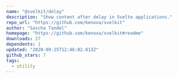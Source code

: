 ```yaml
---
name: "@svelkit/delay"
description: "Show content after delay in Svelte applications."
repo_url: "https://github.com/kenoxa/svelkit"
author: "Sascha Tandel"
homepage: "https://github.com/kenoxa/svelkit#readme"
downloads: 27
dependents: 1
updated: "2020-09-25T12:46:02.013Z"
github_stars: 7
tags: 
  - utility
---
```

